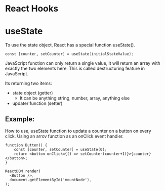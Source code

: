# React Hooks

# useState
To use the state object, React has a special function useState().

```
const [counter, setCounter] = useState(initialStateValue);
```
JavaScript function can only return a single value, it will return an array with exactly the two elements here. This is called destructuring feature in JavaScript.

Its returning two items:
- state object (getter)
  - It can be anything string, number, array, anything else
- updater function (setter)


## Example:
How to use, useState function to update a counter on a button on every click. Using an arrov function as an onClick event handler.
```
function Button() {
	const [counter, setCounter] = useState(0);
	return <button onClick={() => setCounter(counter+1)}>{counter}</button>;
}

ReactDOM.render(
  <Button />, 
  document.getElementById('mountNode'),
);
```

